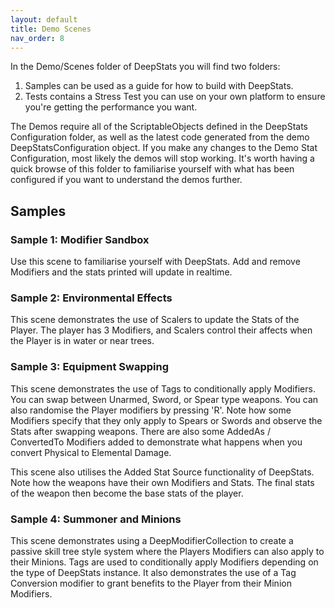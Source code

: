 ```yaml
---
layout: default
title: Demo Scenes
nav_order: 8
---
```


In the Demo/Scenes folder of DeepStats you will find two folders:
1. Samples can be used as a guide for how to build with DeepStats.
2. Tests contains a Stress Test you can use on your own platform to ensure you're getting the performance you want.

The Demos require all of the ScriptableObjects defined in the DeepStats Configuration folder, as well as the latest code generated from the demo DeepStatsConfiguration object. If you make any changes to the Demo Stat Configuration, most likely the demos will stop working. It's worth having a quick browse of this folder to familiarise yourself with what has been configured if you want to understand the demos further.

## Samples
### Sample 1: Modifier Sandbox
Use this scene to familiarise yourself with DeepStats. Add and remove Modifiers and the stats printed will update in realtime.

### Sample 2: Environmental Effects
This scene demonstrates the use of Scalers to update the Stats of the Player. The player has 3 Modifiers, and Scalers control their affects when the Player is in water or near trees.

### Sample 3: Equipment Swapping
This scene demonstrates the use of Tags to conditionally apply Modifiers. You can swap between Unarmed, Sword, or Spear type weapons. You can also randomise the Player modifiers by pressing 'R'. Note how some Modifiers specify that they only apply to Spears or Swords and observe the Stats after swapping weapons. There are also some AddedAs / ConvertedTo Modifiers added to demonstrate what happens when you convert Physical to Elemental Damage.

This scene also utilises the Added Stat Source functionality of DeepStats. Note how the weapons have their own Modifiers and Stats. The final stats of the weapon then become the base stats of the player.

### Sample 4: Summoner and Minions
This scene demonstrates using a DeepModifierCollection to create a passive skill tree style system where the Players Modifiers can also apply to their Minions. Tags are used to conditionally apply Modifiers depending on the type of DeepStats instance. It also demonstrates the use of a Tag Conversion modifier to grant benefits to the Player from their Minion Modifiers.
